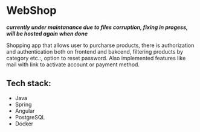 # WebShop
***currently under maintanance due to files corruption, fixing in progess, will be hosted again when done***

Shopping app that allows user to purcharse products, there is authorization and authentication both on frontend and bakcend, filtering products by category etc.:, option to reset password. Also implemented features like mail with link to activate account or payment method.

## Tech stack:
- Java
- Spring
- Angular
- PostgreSQL
- Docker
